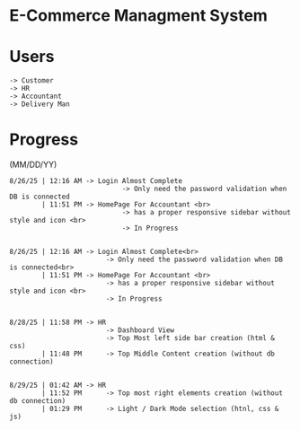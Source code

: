 # E-Commerce Managment System 

# Users
    -> Customer
    -> HR
    -> Accountant
    -> Delivery Man

# Progress
   (MM/DD/YY)<br>
   
    8/26/25 | 12:16 AM -> Login Almost Complete
                                -> Only need the password validation when DB is connected
            | 11:51 PM -> HomePage For Accountant <br> 
                                -> has a proper responsive sidebar without style and icon <br>
                                -> In Progress
                        

    8/26/25 | 12:16 AM -> Login Almost Complete<br>
                            -> Only need the password validation when DB is connected<br>
            | 11:51 PM -> HomePage For Accountant <br> 
                            -> has a proper responsive sidebar without style and icon <br>
                            -> In Progress
                            

    8/28/25 | 11:58 PM -> HR
                            -> Dashboard View
                            -> Top Most left side bar creation (html & css)
            | 11:48 PM      -> Top Middle Content creation (without db connection)

        
    8/29/25 | 01:42 AM -> HR
            | 11:52 PM      -> Top most right elements creation (without db connection)
            | 01:29 PM      -> Light / Dark Mode selection (htnl, css & js)
